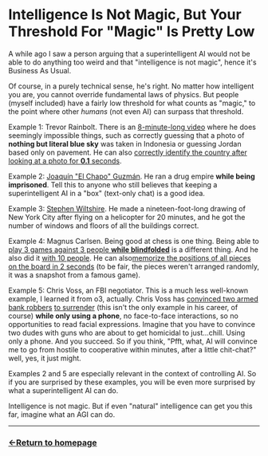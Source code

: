 # Intelligence Is Not Magic, But Your Threshold For "Magic" Is Pretty Low

A while ago I saw a person arguing that a superintelligent AI would not be able to do anything too weird and that "intelligence is not magic", hence it's Business As Usual.

Of course, in a purely technical sense, he's right. No matter how intelligent you are, you cannot override fundamental laws of physics. But people (myself included) have a fairly low threshold for what counts as "magic," to the point where other *humans* (not even AI) can surpass that threshold.

Example 1: Trevor Rainbolt. There is an [8-minute-long video](https://youtu.be/QRqKPDJYyLE) where he does seemingly impossible things, such as correctly guessing that a photo of **nothing but literal blue sky** was taken in Indonesia or guessing Jordan based only on pavement. He can also [correctly identify the country after looking at a photo for **0.1** seconds](https://www.youtube.com/shorts/eAppbmqlnuw).

Example 2: [Joaquín "El Chapo" Guzmán](https://en.wikipedia.org/wiki/Joaqu%C3%ADn_%22El_Chapo%22_Guzm%C3%A1n). He ran a drug empire **while being imprisoned**. Tell this to anyone who still believes that keeping a superintelligent AI in a "box" (text-only chat) is a good idea.

Example 3: [Stephen Wiltshire](https://en.wikipedia.org/wiki/Stephen_Wiltshire). He made a nineteen-foot-long drawing of New York City after flying on a helicopter for 20 minutes, and he got the number of windows and floors of all the buildings correct.

Example 4: Magnus Carlsen. Being good at chess is one thing. Being able to [play 3 games against 3 people **while blindfolded**](https://youtu.be/xmXwdoRG43U) is a different thing. And he also did it [with 10 people](https://youtu.be/cTeDkyQUbyY). He can also[memorize the positions of all pieces on the board in 2 seconds](https://youtu.be/FNEWS7Ny73w?t=434) (to be fair, the pieces weren't arranged randomly, it was a snapshot from a famous game).

Example 5: Chris Voss, an FBI negotiator. This is a much less well-known example, I learned it from o3, actually. Chris Voss has [convinced two armed bank robbers](https://www.masterclass.com/classes/chris-voss-teaches-the-art-of-negotiation/chapters/case-study-chase-manhattan-bank-robbery) [to surrender](https://greghague.com/fbi-hostage-negotiator-outsmarts-armed-robbers/) (this isn't the only example in his career, of course) **while only using a phone**, no face-to-face interactions, so no opportunities to read facial expressions. Imagine that you have to convince two dudes with guns who are about to get homicidal to just...chill. Using only a phone. And you succeed.
So if you think, "Pfft, what, AI will convince me to go from hostile to cooperative within minutes, after a little chit-chat?" well, yes, it just might.

Examples 2 and 5 are especially relevant in the context of controlling AI. So if you are surprised by these examples, you will be even more surprised by what a superintelligent AI can do.

Intelligence is not magic. But if even "natural" intelligence can get you this far, imagine what an AGI can do.


___
### [←Return to homepage](https://expertium.github.io/)
